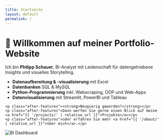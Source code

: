 ```yaml
---
title: Startseite
layout: default
permalink: /
---
```


# 👋 Willkommen auf meiner Portfolio-Website

Ich bin **Philipp Schauer**, BI-Analyst mit Leidenschaft für datengetriebene Insights und visuelles Storytelling.


<div class="feature-image-row">
  <div class="feature-text-group">
    <ul class="icon-list">
      <li><i class="fas fa-database"></i> <strong>Datenaufbereitung &amp; -visualisierung</strong>&nbsp;mit Excel</li>
      <li><i class="fas fa-server"></i> <strong>Datenbanken</strong>&nbsp;SQL &amp; MySQL</li>
      <li><i class="fab fa-python"></i> <strong>Python-Programmierung</strong>&nbsp;inkl. Webscraping, OOP und Web-Apps</li>
      <li><i class="fas fa-chart-line"></i> <strong>Datenvisualisierung</strong>&nbsp;mit Streamlit, PowerBI und Tableau</li>
    </ul>

    <p class="after-features"><strong>Neugierig geworden?</strong></p>
    <p class="after-features">Dann werfen Sie gerne einen Blick auf meine <a href="{{ '/projects/' | relative_url }}">Projekte</a></p>
    <p class="after-features">oder erfahren Sie mehr <a href="{{ '/about/' | relative_url }}">über mich</a>.</p>
  </div>

  <img src="{{ '/assets/img/BI_Analyst.png' | relative_url }}" alt="BI Dashboard">
</div>


